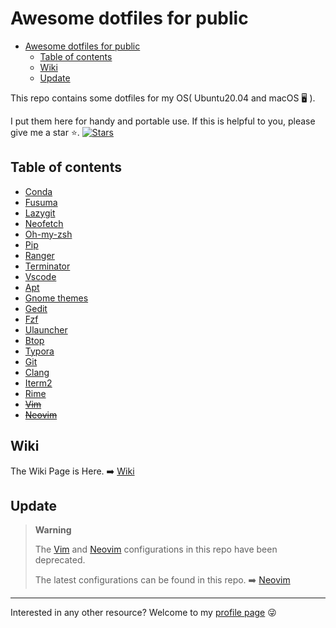# Awesome dotfiles for public

<!--toc:start-->
- [Awesome dotfiles for public](#awesome-dotfiles-for-public)
  - [Table of contents](#table-of-contents)
  - [Wiki](#wiki)
  - [Update](#update)
<!--toc:end-->

This repo contains some dotfiles for my OS( Ubuntu20.04 and macOS 🖥️ ).

I put them here for handy and portable use.
If this is helpful to you, please give me a star ⭐.
[![Stars](https://img.shields.io/github/stars/Xuer04/Awesome-dotfiles.svg?label=Stars&style=social)](https://github.com/Xuer04/Awesome-dotfiles)

## Table of contents

- [Conda](https://github.com/Xuer04/Awesome-dotfiles/tree/main/conda)
- [Fusuma](https://github.com/Xuer04/Awesome-dotfiles/tree/main/fusuma)
- [Lazygit](https://github.com/Xuer04/Awesome-dotfiles/tree/main/lazygit)
- [Neofetch](https://github.com/Xuer04/Awesome-dotfiles/tree/main/neofetch)
- [Oh-my-zsh](https://github.com/Xuer04/Awesome-dotfiles/tree/main/oh-my-zsh)
- [Pip](https://github.com/Xuer04/Awesome-dotfiles/tree/main/pip)
- [Ranger](https://github.com/Xuer04/Awesome-dotfiles/tree/main/ranger)
- [Terminator](https://github.com/Xuer04/Awesome-dotfiles/tree/main/terminator)
- [Vscode](https://github.com/Xuer04/Awesome-dotfiles/tree/main/vscode)
- [Apt](https://github.com/Xuer04/Awesome-dotfiles/tree/main/apt)
- [Gnome themes](https://github.com/Xuer04/Awesome-dotfiles/tree/main/themes)
- [Gedit](https://github.com/Xuer04/Awesome-dotfiles/tree/main/gedit)
- [Fzf](https://github.com/Xuer04/Awesome-dotfiles/tree/main/fzf)
- [Ulauncher](https://github.com/Xuer04/Awesome-dotfiles/tree/main/ulauncher)
- [Btop](https://github.com/Xuer04/Awesome-dotfiles/tree/main/btop)
- [Typora](https://github.com/Xuer04/Awesome-dotfiles/tree/main/typora)
- [Git](https://github.com/Xuer04/Awesome-dotfiles/tree/main/git)
- [Clang](https://github.com/Xuer04/Awesome-dotfiles/tree/main/clang)
- [Iterm2](https://github.com/Xuer04/Awesome-dotfiles/tree/main/iterm2)
- [Rime](https://github.com/Xuer04/Awesome-dotfiles/tree/main/rime)
- ~~[Vim](https://github.com/Xuer04/Awesome-dotfiles/tree/main/vim)~~
- ~~[Neovim](https://github.com/Xuer04/Awesome-dotfiles/tree/main/nvim)~~

## Wiki

The Wiki Page is Here. ➡️ [Wiki](https://github.com/Xuer04/Awesome-dotfiles/wiki)

## Update

> **Warning**
>
> The [Vim](https://github.com/Xuer04/Awesome-dotfiles/tree/main/vim) and [Neovim](https://github.com/Xuer04/Awesome-dotfiles/tree/main/nvim) configurations in this repo have been deprecated.
>
> The latest configurations can be found in this repo. ➡️ [Neovim](https://github.com/Xuer04/Awesome-neovim)

----------

Interested in any other resource? Welcome to my [profile page](https://github.com/Xuer04) 😜
